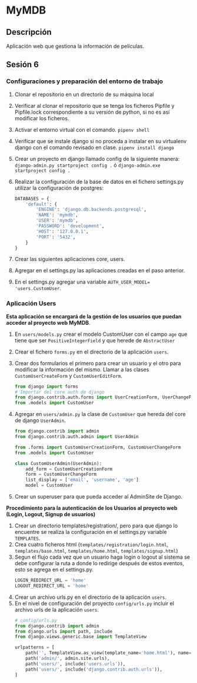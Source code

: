 # MyMDB

## Descripción
Aplicación web que gestiona la información de películas.  

## Sesión 6

### Configuraciones y preparación del entorno de trabajo
1. Clonar el repositorio en un directorio de su máquina local
2. Verificar al clonar el repositorio que se tenga los ficheros Pipfile y Pipfile.lock correspondiente a su versión de python, si no es así modificar los ficheros.
3. Activar el entorno virtual con el comando.
    `pipenv shell`
4. Verificar que se instale django si no proceda a instalar en su virtualenv django con el comando revisado en clase.
    `pipenv install django`
5. Crear un proyecto en django llamado config de la siguiente manera:
    `django-admin.py startproject config .` ó `django-admin.exe startproject config .`
6. Realizar la configuración de la base de datos en el fichero settings.py utilizar la configuración de postgres:

    ```python
    DATABASES = {
        'default': {
            'ENGINE': 'django.db.backends.postgresql',
            'NAME': 'mymdb',
            'USER': 'mymdb',
            'PASSWORD': 'development',
            'HOST': '127.0.0.1',
            'PORT': '5432',
        }
    }       
    ```

7. Crear las siguientes aplicaciones core, users.
8. Agregar en el settings.py las aplicaciones creadas en el paso anterior.
9. En el settings.py agregar una variable `AUTH_USER_MODEL= 'users.CustomUser`.

### Aplicación Users
__Esta aplicación se encargará de la gestión de los usuarios que puedan acceder al proyecto web MyMDB__.

1. En `users/models.py` crear el modelo CustomUser con el campo `age` que tiene que ser  `PositiveIntegerField` y que herede de `AbstractUser`
2. Crear el fichero `forms.py` en el directorio de la aplicación `users`.
3. Crear dos formularios el primero para crear un usuario y el otro para modificar la información del mismo. Llamar a las clases `CustomUserCreateForm` y `CustomUserEditForm`.
    ```python
    from django import forms
    # Importar del core auth de django
    from django.contrib.auth.forms import UserCreationForm, UserChangeForm
    from .models import CustomUser
    ```
4. Agregar en `users/admin.py` la clase de `CustomUser` que hereda del core de django `UserAdmin`.

    ```python
    from django.contrib import admin
    from django.contrib.auth.admin import UserAdmin

    from .forms import CustomUserCreationForm, CustomUserChangeForm
    from .models import CustomUser

    class CustomUserAdmin(UserAdmin):
        add_form = CustomUserCreationForm
        form = CustomUserChangeForm
        list_display = ['email', 'username', 'age']
        model = CustomUser
    ```
5. Crear un superuser para que pueda acceder al AdminSite de Django.

__Procedimiento para la autenticación de los Usuarios al proyecto web (Login, Logout, Signup de usuarios)__

1. Crear un directorio templates/registration/, pero para que django lo encuentre se realiza la configuración en el settings.py variable `TEMPLATES`.
2. Crea cuatro ficheros html (`templates/registration/login.html`, `templates/base.html`, `templates/home.html`, `templates/signup.html`)
3. Segun el flujo cada vez que un usuario haga login o logout al sistema se debe configurar la ruta a donde lo redirige después de estos eventos, esto se agrega en el settings.py. 
    ```python
    LOGIN_REDIRECT_URL = 'home'
    LOGOUT_REDIRECT_URL = 'home'
    ```
4. Crear un archivo urls.py en el directorio de la aplicación `users`.
5. En el nivel de configuración del proyecto `config/urls.py` incluir el archivo urls de la aplicación `users`.
    ```python
    # config/urls.py
    from django.contrib import admin
    from django.urls import path, include
    from django.views.generic.base import TemplateView
    
    urlpatterns = [
        path('', TemplateView.as_view(template_name='home.html'), name='home'),
        path('admin/', admin.site.urls),
        path('users/', include('users.urls')),
        path('users/', include('django.contrib.auth.urls')),
    ]
    ```  